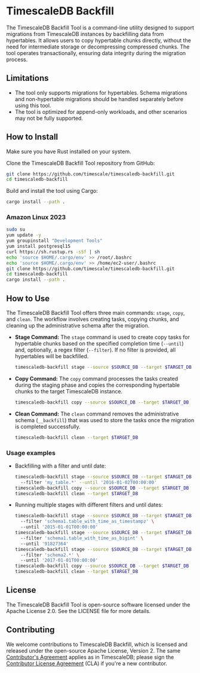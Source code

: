 # TimescaleDB Backfill

The TimescaleDB Backfill Tool is a command-line utility designed to support
migrations from TimescaleDB instances by backfilling data from hypertables. It
allows users to copy hypertable chunks directly, without the need for
intermediate storage or decompressing compressed chunks. The tool operates
transactionally, ensuring data integrity during the migration process.

## Limitations

- The tool only supports migrations for hypertables. Schema migrations and
  non-hypertable migrations should be handled separately before using this
  tool. 
- The tool is optimized for append-only workloads, and other
  scenarios may not be fully supported.

## How to Install

Make sure you have Rust installed on your system.

Clone the TimescaleDB Backfill Tool repository from GitHub:

```sh
git clone https://github.com/timescale/timescaledb-backfill.git
cd timescaledb-backfill
```

Build and install the tool using Cargo:

```sh
cargo install --path .
```

### Amazon Linux 2023

```sh
sudo su
yum update -y
yum groupinstall "Development Tools"
yum install postgresql15
curl https://sh.rustup.rs -sSf | sh
echo 'source $HOME/.cargo/env' >> /root/.bashrc
echo 'source $HOME/.cargo/env' >> /home/ec2-user/.bashrc
git clone https://github.com/timescale/timescaledb-backfill.git
cd timescaledb-backfill
cargo install --path .
```

## How to Use

The TimescaleDB Backfill Tool offers three main commands: `stage`, `copy`, and
`clean`. The workflow involves creating tasks, copying chunks, and cleaning up
the administrative schema after the migration.

- **Stage Command:** The `stage` command is used to create copy tasks for
  hypertable chunks based on the specified completion time (`--until`) and,
  optionally, a regex filter (`--filter`). If no filter is provided, all
  hypertables will be backfilled.

  ```sh
  timescaledb-backfill stage --source $SOURCE_DB --target $TARGET_DB --until '2016-01-02T00:00:00' 
  ```

- **Copy Command:** The `copy` command processes the tasks created during the
  staging phase and copies the corresponding hypertable chunks to the target
  TimescaleDB instance.

   ```sh 
   timescaledb-backfill copy --source $SOURCE_DB --target $TARGET_DB
   ```

- **Clean Command:** The `clean` command removes the administrative schema
  (`__backfill`) that was used to store the tasks once the migration is completed
  successfully.

  ```sh 
  timescaledb-backfill clean --target $TARGET_DB 
  ```

### Usage examples 

- Backfilling with a filter and until date: 

  ```sh
  timescaledb-backfill stage --source $SOURCE_DB --target $TARGET_DB \ 
    --filter 'my_table.*' --until '2016-01-02T00:00:00' 
  timescaledb-backfill copy --source $SOURCE_DB --target $TARGET_DB 
  timescaledb-backfill clean --target $TARGET_DB
  ```

- Running multiple stages with different filters and until dates: 

  ```sh
  timescaledb-backfill stage --source $SOURCE_DB --target $TARGET_DB \ 
    --filter 'schema1.table_with_time_as_timestampz' \ 
    --until '2015-01-01T00:00:00' 
  timescaledb-backfill stage --source $SOURCE_DB --target $TARGET_DB \ 
    --filter 'schema1.table_with_time_as_bigint' \ 
    --until '91827364' 
  timescaledb-backfill stage --source $SOURCE_DB --target $TARGET_DB \ 
    --filter 'schema2.*' \ 
    --until '2017-01-01T00:00:00' 
  timescaledb-backfill copy --source $SOURCE_DB --target $TARGET_DB
  timescaledb-backfill clean --target $TARGET_DB 
  ```

## License

The TimescaleDB Backfill Tool is open-source software licensed under the Apache
License 2.0. See the LICENSE file for more details.

## Contributing

We welcome contributions to TimescaleDB Backfill, which is licensed and
released under the open-source Apache License, Version 2. The same
[Contributor's
Agreement](https://github.com/timescale/timescaledb/blob/master/CONTRIBUTING.md)
applies as in TimescaleDB; please sign the [Contributor License
Agreement](https://cla-assistant.io/timescale/promscale) (CLA) if you're a new
contributor.
